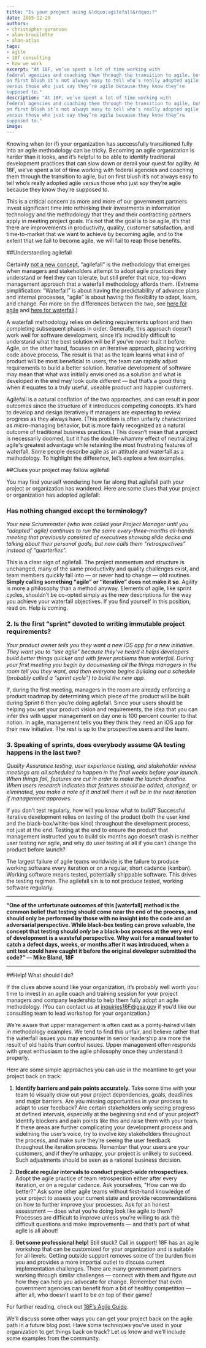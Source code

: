 ```yaml
---
title: "Is your project using &ldquo;agilefall&rdquo;?"
date: 2015-12-29
authors:
- christopher-goranson
- alan-brouilette
- alan-atlas
tags:
- agile
- 18f consulting
- how we work
excerpt: "At 18F, we’ve spent a lot of time working with
federal agencies and coaching them through the transition to agile, but
on first blush it’s not always easy to tell who’s really adopted agile
versus those who just say they’re agile because they know they’re
supposed to."
description: "At 18F, we’ve spent a lot of time working with
federal agencies and coaching them through the transition to agile, but
on first blush it’s not always easy to tell who’s really adopted agile
versus those who just say they’re agile because they know they’re
supposed to."
image:
---
```


Knowing when (or if) your organization has successfully transitioned
fully into an agile methodology can be tricky. Becoming an agile
organization is harder than it looks, and it’s helpful to be able to
identify traditional development practices that can slow down or derail
your quest for agility. At 18F, we’ve spent a lot of time working with
federal agencies and coaching them through the transition to agile, but
on first blush it’s not always easy to tell who’s really adopted agile
versus those who just *say* they’re agile because they know they’re
supposed to.

This is a critical concern as more and more of our government partners
invest significant time into rethinking their investments in information
technology and the methodology that they and their contracting partners
apply in meeting project goals. It’s not that the goal is to be agile,
it’s that there are improvements in productivity, quality, customer
satisfaction, and time-to-market that we want to achieve by becoming
agile, and to the extent that we fail to become agile, we will fail to
reap those benefits.

##Understanding agilefall

Certainly [not a new
concept](http://redmonk.com/cote/2006/05/31/agile-rebellion/),
“agilefall” is the methodology that emerges when managers and
stakeholders attempt to adopt agile practices they understand or feel
they can tolerate, but still prefer that nice, top-down management
approach that a waterfall methodology affords them. (Extreme
simplification: “Waterfall” is about having the predictability of
advance plans and internal processes, “agile” is about having the
flexibility to adapt, learn, and change. For more on the differences
between the two, see [here for agile](https://en.wikipedia.org/wiki/Agile_software_development) and
[here for waterfall](https://en.wikipedia.org/wiki/Waterfall_model).)

A waterfall methodology relies on defining requirements upfront and then
completing subsequent phases in order. Generally, this approach doesn’t
work well for software development, since it’s incredibly difficult to
understand what the best solution will be if you’ve never built it
before. Agile, on the other hand, focuses on an iterative approach,
placing working code above process. The result is that as the team
learns what kind of product will be most beneficial to users, the team
can rapidly adjust requirements to build a better solution. Iterative
development of software may mean that what was initially envisioned as a
solution and what is developed in the end may look quite different — but
that’s a good thing when it equates to a truly useful, useable product
and happier customers.

Agilefall is a natural conflation of the two approaches, and can result
in poor outcomes since the structure of it introduces competing
concepts. It’s hard to develop and design iteratively if managers are
expecting to review progress as they always have. (This problem is often
unfairly characterized as micro-managing behavior, but is more fairly
recognized as a natural outcome of traditional business practices.) This
doesn’t mean that a project is necessarily doomed, but it has the
double-whammy effect of neutralizing agile's greatest advantage while
retaining the most frustrating features of waterfall. Some people
describe agile as an attitude and waterfall as a methodology. To
highlight the difference, let’s explore a few examples.

##Clues your project may follow agilefall

You may find yourself wondering how far along that agilefall path your
project or organization has wandered. Here are some clues that your
project or organization has adopted agilefall:

### Has nothing changed except the terminology?

*Your new Scrummaster (who was called your Project Manager until you “adopted” agile) continues to run the same every-three-months all-hands meeting that previously consisted of executives showing slide decks and talking about their personal goals, but now calls them “retrospectives” instead of “quarterlies”.*

This is a clear sign of agilefall. The project momentum and structure is
unchanged, many of the same productivity and quality challenges exist,
and team members quickly fall into — or never had to change — old
routines. **Simply calling something “agile” or “iterative” does not
make it so**. Agility is more a philosophy than a method anyway.
Elements of agile, like sprint cycles, shouldn’t be co-opted simply as
the new descriptions for the way you achieve your waterfall objectives.
If you find yourself in this position, read on. Help is coming.

### 2. Is the first “sprint” devoted to writing immutable project requirements?

*Your product owner tells you they want a new iOS app for a new initiative. They want you to “use agile” because they’ve heard it helps developers build better things quicker and with fewer problems than waterfall. During your first meeting you begin by documenting all the things managers in the room tell you they want, and then everyone begins building out a schedule (probably called a “sprint cycle”) to build the new app.*

If, during the first meeting, managers in the room are already enforcing
a product roadmap by determining which piece of the product will be
built during Sprint 6 then you’re doing agilefall. Since your users
should be helping you set your product vision and requirements, the idea
that you can infer this with upper management on day one is 100 percent
counter to that notion. In agile, management tells you they think they
need an iOS app for their new initiative. The rest is up to the
prospective users and the team.

### 3. Speaking of sprints, does everybody assume QA testing happens in the last two?

*Quality Assurance testing, user experience testing, and stakeholder review meetings are all scheduled to happen in the final weeks before your launch. When things fail, features are cut in order to make the launch deadline. When users research indicates that features should be added, changed, or eliminated, you make a note of it and tell them it will be in the next iteration if management approves.*

If you don’t test regularly, how will you know what to build? Successful
iterative development relies on testing of the product (both the user
kind and the black-box/white-box kind) throughout the development
process, not just at the end. Testing at the end to ensure the product
that management instructed you to build six months ago doesn’t crash is
neither user testing nor agile, and why do user testing at all if you
can’t change the product before launch?

The largest failure of agile teams worldwide is the failure to produce
working software every iteration or on a regular, short cadence
(kanban). Working software means tested, potentially shippable software.
This drives the testing regimen. The agilefall sin is to not produce
tested, working software regularly.

---

**“One of the unfortunate outcomes of this [waterfall] method is the common belief that testing should come near the end of the process, and should only be performed by those with no insight into the code and an adversarial perspective. While black-box testing can prove valuable, the concept that testing should *only* be a black-box process at the very end of development is a wasteful perspective. Why wait for a manual tester to catch a defect days, weeks, or months after it was introduced, when a unit test could have caught it before the original developer submitted the code?” — Mike Bland, 18F**

---

##Help! What should I do?

If the clues above sound like your organization, it’s probably well
worth your time to invest in an agile coach and training session for
your project managers and company leadership to help them fully adopt an
agile methodology. (You can contact us at
[inquiries18F@gsa.gov](mailto:inquiries18F@gsa.gov) if you’d like our
consulting team to lead workshop for your organization.)

We’re aware that upper management is often cast as a pointy-haired
villain in methodology examples. We tend to find this unfair, and
believe rather that the waterfall issues you may encounter in senior
leadership are more the result of old habits than control issues. Upper
management often responds with great enthusiasm to the agile philosophy
once they understand it properly.

Here are some simple approaches you can use in the meantime to get your
project back on track:

1. **Identify barriers and pain points accurately.** Take some time with your team to visually draw out your project dependencies, goals, deadlines and major barriers. Are you missing opportunities in your process to adapt to user feedback? Are certain stakeholders only seeing progress at defined intervals, especially at the beginning and end of your project? Identify blockers and pain points like this and raise them with your team. If these areas are further complicating your development process and sidelining the user’s voice, try to involve key stakeholders throughout the process, and make sure they’re seeing the user feedback throughout the iteration process. Remember that your users are your customers, and if they’re unhappy, your project is unlikely to succeed. Such adjustments should be seen as a rational business decision.

2. **Dedicate regular intervals to conduct project-wide retrospectives.** Adopt the agile practice of team retrospection either after every iteration, or on a regular cadence. Ask yourselves, "How can we do better?" Ask some other agile teams without first-hand knowledge of your project to assess your current state and provide recommendations on how to further improve your processes. Ask for an honest assessment — does what you’re doing look like agile to them? Processes are difficult to improve unless you’re willing to ask the difficult questions and make improvements — and that’s part of what agile is all about!

3. **Get some professional help!** Still stuck? Call in support! 18F has an agile workshop that can be customized for your organization and is suitable for all levels. Getting outside support removes some of the burden from you and provides a more impartial outlet to discuss current implementation challenges. There are many government partners working through similar challenges — connect with them and figure out how they can help you advocate for change. Remember that even government agencies can benefit from a bit of healthy competition — after all, who doesn’t want to be on top of their game?

For further reading, check out [18F’s Agile Guide](https://pages.18f.gov/agile/).

We’ll discuss some other ways you can get your project back on the agile
path in a future blog post. Have some techniques you’ve used in your
organization to get things back on track? Let us know and we’ll include
some examples from the community.
